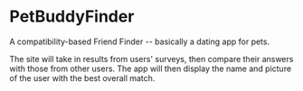 # PetBuddyFinder

A compatibility-based Friend Finder -- basically a dating app for pets.

The site will take in results from users' surveys, 
then compare their answers with those from other users. 
The app will then display the name and picture of the user with the best overall match.
